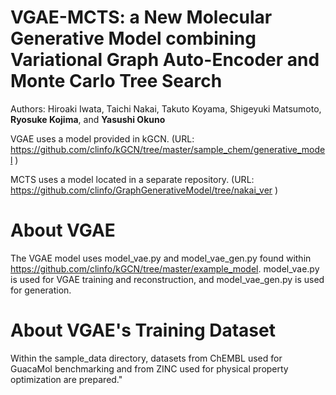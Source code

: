 # VGAE-MCTS: a New Molecular Generative Model combining Variational Graph Auto-Encoder and Monte Carlo Tree Search

Authors: Hiroaki Iwata, Taichi Nakai, Takuto Koyama, Shigeyuki Matsumoto, **Ryosuke Kojima**, and **Yasushi Okuno**

VGAE uses a model provided in kGCN.
(URL: https://github.com/clinfo/kGCN/tree/master/sample_chem/generative_model )

MCTS uses a model located in a separate repository.
(URL: https://github.com/clinfo/GraphGenerativeModel/tree/nakai_ver )

# About VGAE
The VGAE model uses model_vae.py and model_vae_gen.py found within https://github.com/clinfo/kGCN/tree/master/example_model. model_vae.py is used for VGAE training and reconstruction, and model_vae_gen.py is used for generation.

# About VGAE's Training Dataset
Within the sample_data directory, datasets from ChEMBL used for GuacaMol benchmarking and from ZINC used for physical property optimization are prepared."
